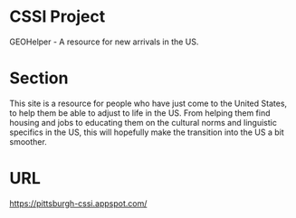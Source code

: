 # CSSI Project

GEOHelper - A resource for new arrivals in the US.

# Section

This site is a resource for people who have just come to the United States, to help them be able to adjust to life in the US. From helping them find housing and jobs to educating them on the cultural norms and linguistic specifics in the US, this will hopefully make the transition into the US a bit smoother.

# URL
https://pittsburgh-cssi.appspot.com/
